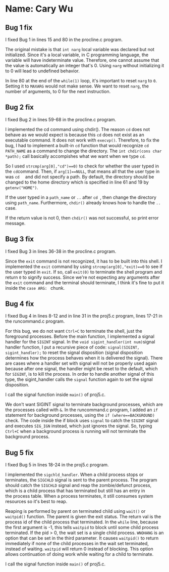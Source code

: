 

# Name:  Cary Wu

## Bug 1 fix

I fixed Bug 1 in lines 15 and 80 in the procline.c program. 

The original mistake is that ` int narg ` local variable was declared but not initialized. Since it's a local variable, in C programming language, the variable will have indeterminate value. Therefore, one cannot assume that the value is automatically an integer that's 0. Using `narg` without initializing it to 0 will lead to undefined behavior. 

In line 80 at the end of the `while(1)` loop, it's important to reset `narg` to `0`. Setting it to `MAXARG` would not make sense. We want to reset `narg`, the number of arguments, to 0 for the next instruction.


## Bug 2 fix

I fixed Bug 2 in lines 59-68 in the procline.c program.

I implemented the cd command using chdir(). The reason `cd` does not behave as we would expect is because this `cd` does not exist as an executable command. It does not work with `execvp()`. Therefore, to fix the bug, I had to implement a built-in `cd` function that would recognize `cd PATH_NAME` as a command to change the directory. The `int chdir(cons char *path);` call basically accompishes what we want when we type `cd`. 

So I used `strcmp(arg[0],"cd")==0)` to check for whether the user typed in the `cd`command. Then, if `arg[1]==NULL`, that means all that the user type in was `cd  ` and did not specify a path. By default, the directory should be changed to the home directory which is specified in line 61 and 19 by `getenv("HOME")`. 

If the user typed in a `path_name` or `..` after `cd `, then change the directory using `path_name`. Furthermore, `chdir()` already knows how to handle the `..` case.  

If the return value is not 0, then `chdir()` was not successful, so print error message.

## Bug 3 fix

I fixed Bug 3 in lines 36-38 in the procline.c program. 

Since the `exit` command is not recognized, it has to be built into this shell. I implemented the `exit` command by using `strcmp(arg[0],"exit)==0` to see if the user typed in `exit`. If so, call `exit(0)` to terminate the shell program and return `0` to signify success. Since we're not expecting any arguments after the `exit` command and the terminal should terminate, I think it's fine to put it inside the `case ARG: ` chunk. 

## Bug 4 fix

I fixed Bug 4 in lines 8-12 and in line 31 in the proj5.c program, lines 17-21 in the runcommand.c program. 

For this bug, we do not want `Ctrl+C` to terminate the shell, just the foreground processes. 
Before the main function, I implemented a signal handler for the `SIGINT` signal. In the `void sigint_handler(int num)`signal handler function, I put a recursive piece of code: `signal(SIGINT, sigint_handler);` to reset the signal disposition (signal disposition determines how the process behaves when it is delivered the signal). There are cases where a handler set with signal will not be properly used again because after one signal, the handler might be reset to the default, which for `SIGINT`, is to kill the process. In order to handle another signal of this type, the sigint_handler calls the `signal` function again to set the signal disposition. 

I call the signal function inside `main()` of proj5.c.

We don't want SIGINT signal to terminate background processes, which are the processes called with `&`. In the runcommand.c program, I added an `if` statement for background processes, using the `if (where==BACKGROUND) ` check. The code inside the  if block uses `signal` to catch the `SIGINT` signal and executes `SIG_IGN` instead, which just ignores the signal. So, typing `Ctrl+C` when a background process is running will not terminate the background process. 

## Bug 5 fix

I fixed Bug 5 in lines 18-24 in the proj5.c program.

I implemented the `sigchld_handler`. When a child process stops or terminates, the `SIGCHLD` signal is sent to the parent process. The program should catch the `SIGCHLD` signal and reap the zombie/defunct process, which is a child process that has terminated but still has an entry in the process table. When a process terminates, it still consumes system resources so it's best to reap. 

Reaping is performed by parent on terminated child using `wait()` or `waitpid()` function. The parent is given the exit status. The return val is the process id of the child process that terminated. In the `while` line, because the first argument is -1, this tells `waitpid` to block until some child process terminated. If the pid > 0, the wait set is a single child process. 
`WNOHANG` is an option that can be set in the third parameter. It causes `waitpid()` to return immediately if none of the child processes in the wait set terminated, instead of waiting. `waitpid` will return 0 instead of blocking. This option allows continuation of doing work while waiting for a child to terminate.


I call the signal function inside `main()` of proj5.c.


